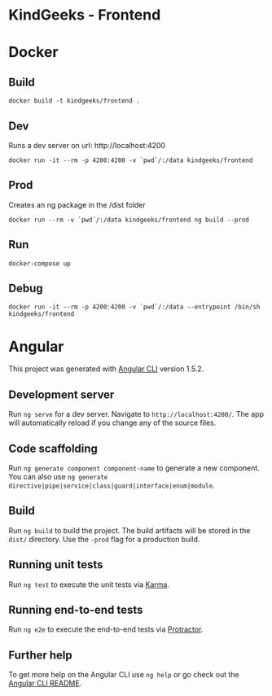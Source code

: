 # KindGeeks - Frontend

# Docker

## Build

```
docker build -t kindgeeks/frontend .
```

## Dev

Runs a dev server on url: http://localhost:4200

```
docker run -it --rm -p 4200:4200 -v `pwd`/:/data kindgeeks/frontend
```

## Prod

Creates an ng package in the /dist folder

```
docker run --rm -v `pwd`/:/data kindgeeks/frontend ng build --prod
```

## Run

```
docker-compose up
```

## Debug

```
docker run -it --rm -p 4200:4200 -v `pwd`/:/data --entrypoint /bin/sh kindgeeks/frontend
```

# Angular 

This project was generated with [Angular CLI](https://github.com/angular/angular-cli) version 1.5.2.

## Development server

Run `ng serve` for a dev server. Navigate to `http://localhost:4200/`. The app will automatically reload if you change any of the source files.

## Code scaffolding

Run `ng generate component component-name` to generate a new component. You can also use `ng generate directive|pipe|service|class|guard|interface|enum|module`.

## Build

Run `ng build` to build the project. The build artifacts will be stored in the `dist/` directory. Use the `-prod` flag for a production build.

## Running unit tests

Run `ng test` to execute the unit tests via [Karma](https://karma-runner.github.io).

## Running end-to-end tests

Run `ng e2e` to execute the end-to-end tests via [Protractor](http://www.protractortest.org/).

## Further help

To get more help on the Angular CLI use `ng help` or go check out the [Angular CLI README](https://github.com/angular/angular-cli/blob/master/README.md).
